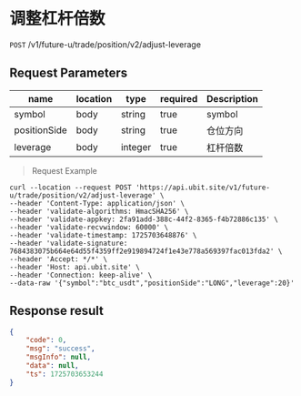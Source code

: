 # 调整杠杆倍数

`POST` /v1/future-u/trade/position/v2/adjust-leverage

## Request Parameters

| name           | location   | type           | required   | Description   |
|--------------|------|--------------|------|------|
| symbol       | body | string  | true | symbol  |
| positionSide | body | string  | true | 仓位方向 |
| leverage     | body | integer | true | 杠杆倍数 |

> Request Example

```shell
curl --location --request POST 'https://api.ubit.site/v1/future-u/trade/position/v2/adjust-leverage' \
--header 'Content-Type: application/json' \
--header 'validate-algorithms: HmacSHA256' \
--header 'validate-appkey: 2fa91add-388c-44f2-8365-f4b72886c135' \
--header 'validate-recvwindow: 60000' \
--header 'validate-timestamp: 1725703648876' \
--header 'validate-signature: 7684383075b664e64d55f4359ff2e919894724f1e43e778a569397fac013fda2' \
--header 'Accept: */*' \
--header 'Host: api.ubit.site' \
--header 'Connection: keep-alive' \
--data-raw '{"symbol":"btc_usdt","positionSide":"LONG","leverage":20}'
```

## Response result

```json
{
    "code": 0,
    "msg": "success",
    "msgInfo": null,
    "data": null,
    "ts": 1725703653244
}
```

